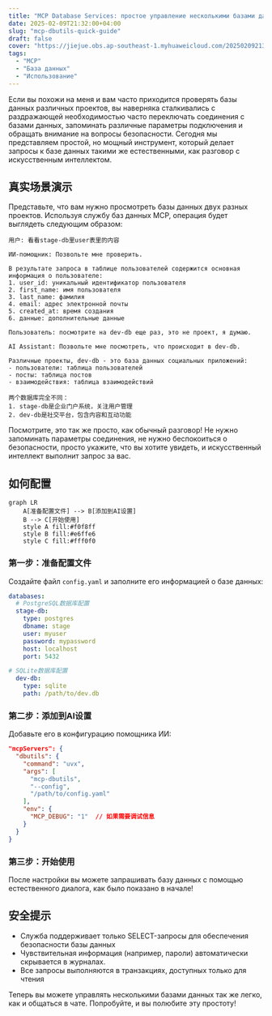 ```yaml
---
title: "MCP Database Services: простое управление несколькими базами данных"
date: 2025-02-09T21:32:00+04:00
slug: "mcp-dbutils-quick-guide"
draft: false
cover: "https://jiejue.obs.ap-southeast-1.myhuaweicloud.com/20250209213924711.webp"
tags:
  - "MCP"
  - "База данных"
  - "Использование"
---
```


Если вы похожи на меня и вам часто приходится проверять базы данных различных проектов, вы наверняка сталкивались с раздражающей необходимостью часто переключать соединения с базами данных, запоминать различные параметры подключения и обращать внимание на вопросы безопасности. Сегодня мы представляем простой, но мощный инструмент, который делает запросы к базе данных такими же естественными, как разговор с искусственным интеллектом.

<!--more-->

## 真实场景演示

Представьте, что вам нужно просмотреть базы данных двух разных проектов. Используя службу баз данных MCP, операция будет выглядеть следующим образом:

```
用户: 看看stage-db里user表里的内容

ИИ-помощник: Позвольте мне проверить.

В результате запроса в таблице пользователей содержится основная информация о пользователе:
1. user_id: уникальный идентификатор пользователя
2. first_name: имя пользователя
3. last_name: фамилия
4. email: адрес электронной почты
5. created_at: время создания
6. данные: дополнительные данные

Пользователь: посмотрите на dev-db еще раз, это не проект, я думаю.

AI Assistant: Позвольте мне посмотреть, что происходит в dev-db.

Различные проекты, dev-db - это база данных социальных приложений:
- пользователи: таблица пользователей
- посты: таблица постов
- взаимодействия: таблица взаимодействий

两个数据库完全不同：
1. stage-db是企业门户系统，关注用户管理
2. dev-db是社交平台，包含内容和互动功能
```

Посмотрите, это так же просто, как обычный разговор! Не нужно запоминать параметры соединения, не нужно беспокоиться о безопасности, просто укажите, что вы хотите увидеть, и искусственный интеллект выполнит запрос за вас.

## 如何配置

```mermaid
graph LR
    A[准备配置文件] --> B[添加到AI设置]
    B --> C[开始使用]
    style A fill:#f0f8ff
    style B fill:#e6ffe6
    style C fill:#fff0f0
```

### 第一步：准备配置文件

Создайте файл `config.yaml` и заполните его информацией о базе данных:

```yaml
databases:
  # PostgreSQL数据库配置
  stage-db:
    type: postgres
    dbname: stage
    user: myuser
    password: mypassword
    host: localhost
    port: 5432

# SQLite数据库配置
  dev-db:
    type: sqlite
    path: /path/to/dev.db
```

### 第二步：添加到AI设置

Добавьте его в конфигурацию помощника ИИ:

```json
"mcpServers": {
  "dbutils": {
    "command": "uvx",
    "args": [
      "mcp-dbutils",
      "--config",
      "/path/to/config.yaml"
    ],
    "env": {
      "MCP_DEBUG": "1"  // 如果需要调试信息
    }
  }
}
```

### 第三步：开始使用

После настройки вы можете запрашивать базу данных с помощью естественного диалога, как было показано в начале!

## 安全提示

- Служба поддерживает только SELECT-запросы для обеспечения безопасности базы данных
- Чувствительная информация (например, пароли) автоматически скрывается в журналах.
- Все запросы выполняются в транзакциях, доступных только для чтения

Теперь вы можете управлять несколькими базами данных так же легко, как и общаться в чате. Попробуйте, и вы полюбите эту простоту!